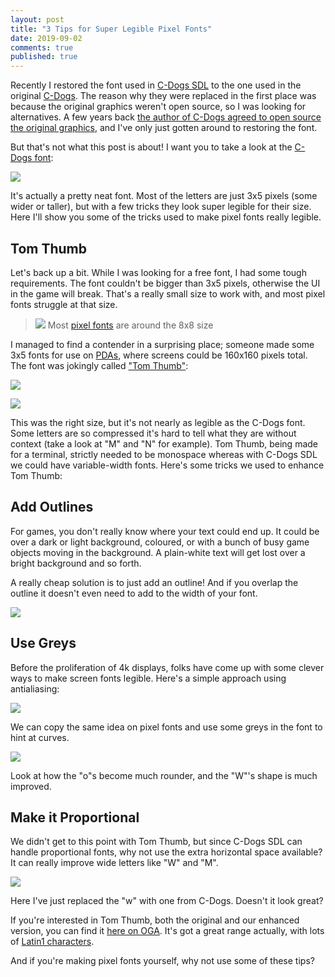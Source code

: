```yaml
---
layout: post
title: "3 Tips for Super Legible Pixel Fonts"
date: 2019-09-02
comments: true
published: true
---
```


Recently I restored the font used in [C-Dogs SDL](https://cxong.github.io/cdogs-sdl/) to the one used in the original [C-Dogs](https://en.wikipedia.org/wiki/C-Dogs). The reason why they were replaced in the first place was because the original graphics weren't open source, so I was looking for alternatives. A few years back [the author of C-Dogs agreed to open source the original graphics](https://cxong.github.io/cdogs-sdl/news/2016/05/07/c-dogs-is-now-free.html), and I've only just gotten around to restoring the font.

But that's not what this post is about! I want you to take a look at the [C-Dogs font](https://opengameart.org/content/c-dogs-font-3x5):

![](https://opengameart.org/sites/default/files/Screen%20Shot%202016-11-03%20at%2010.36.00%20PM.png)

It's actually a pretty neat font. Most of the letters are just 3x5 pixels (some wider or taller), but with a few tricks they look super legible for their size. Here I'll show you some of the tricks used to make pixel fonts really legible.

## Tom Thumb

Let's back up a bit. While I was looking for a free font, I had some tough requirements. The font couldn't be bigger than 3x5 pixels,  otherwise the UI in the game will break. That's a really small size to work with, and most pixel fonts struggle at that size.

> ![](https://raw.githubusercontent.com/cxong/cxong.github.io/master/_posts/bitmap_fonts.png)
> Most [pixel fonts](https://opengameart.org/content/fonts-0) are around the 8x8 size

I managed to find a contender in a surprising place; someone made some 3x5 fonts for use on [PDAs](https://en.wikipedia.org/wiki/PalmPilot), where screens could be 160x160 pixels total. The font was jokingly called ["Tom Thumb"](https://robey.lag.net/2010/01/23/tiny-monospace-font.html):

![](https://robey.lag.net/images/tom-thumb-new.png)

![](https://robey.lag.net/images/tom-thumb-comparison.png)

This was the right size, but it's not nearly as legible as the C-Dogs font. Some letters are so compressed it's hard to tell what they are without context (take a look at "M" and "N" for example). Tom Thumb, being made for a terminal, strictly needed to be monospace whereas with C-Dogs SDL we could have variable-width fonts. Here's some tricks we used to enhance Tom Thumb:

## Add Outlines

For games, you don't really know where your text could end up. It could be over a dark or light background, coloured, or with a bunch of busy game objects moving in the background. A plain-white text will get lost over a bright background and so forth.

A really cheap solution is to just add an outline! And if you overlap the outline it doesn't even need to add to the width of your font.

![](https://raw.githubusercontent.com/cxong/cxong.github.io/master/_posts/font_outline.png)

## Use Greys

Before the proliferation of 4k displays, folks have come up with some clever ways to make screen fonts legible. Here's a simple approach using antialiasing:

![](https://www.nomensa.com/blog/sites/default/files/blog/assets/uploads/2011/03/img-2.jpg)

We can copy the same idea on pixel fonts and use some greys in the font to hint at curves.

![](https://raw.githubusercontent.com/cxong/cxong.github.io/master/_posts/font_greys.png)

Look at how the "o"s become much rounder, and the "W"'s shape is much improved.

## Make it Proportional

We didn't get to this point with Tom Thumb, but since C-Dogs SDL can handle proportional fonts, why not use the extra horizontal space available? It can really improve wide letters like "W" and "M".

![](https://raw.githubusercontent.com/cxong/cxong.github.io/master/_posts/font_proportional.png)

Here I've just replaced the "w" with one from C-Dogs. Doesn't it look great?

If you're interested in Tom Thumb, both the original and our enhanced version, you can find it [here on OGA](https://opengameart.org/content/tom-thumb-tiny-ascii-font-3x5).
It's got a great range actually, with lots of [Latin1 characters](https://en.wikipedia.org/wiki/ISO/IEC_8859-1).

And if you're making pixel fonts yourself, why not use some of these tips?